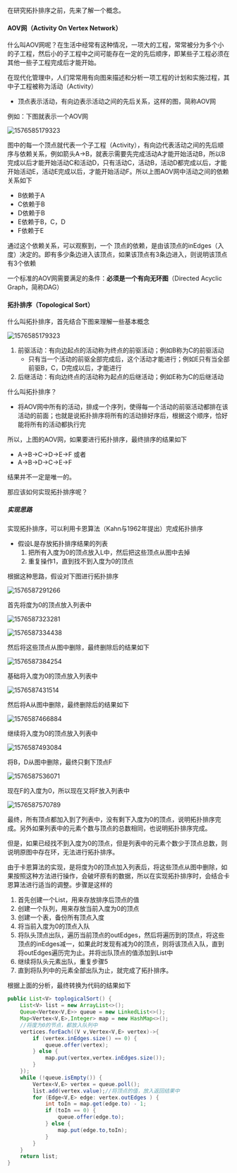 在研究拓扑排序之前，先来了解一个概念。

#### AOV网（Activity On Vertex Network）

什么叫AOV网呢？在生活中经常有这种情况，一项大的工程，常常被分为多个小的子工程，然后小的子工程中之间可能存在一定的先后顺序，即某些子工程必须在其他一些子工程完成后才能开始。

在现代化管理中，人们常常用有向图来描述和分析一项工程的计划和实施过程，其中子工程被称为活动（Activity）

- 顶点表示活动，有向边表示活动之间的先后关系，这样的图，简称AOV网

例如：下图就表示一个AOV网

![1576585179323](https://github.com/MSTGit/Algorithm/blob/master/AdvancedPart/15-TopologicalSort/Resource/1576585179323.png)

图中的每一个顶点就代表一个子工程（Activity），有向边代表活动之间的先后顺序与依赖关系，例如箭头A→B，就表示需要先完成活动A才能开始活动B，所以B完成以后才能开始活动C和活动D，只有活动C，活动B，活动D都完成以后，才能开始活动E，活动E完成以后，才能开始活动F。所以上图AOV网中活动之间的依赖关系如下

- B依赖于A
- C依赖于B
- D依赖于B
- E依赖于B，C，D
- F依赖于E

通过这个依赖关系，可以观察到，一个 顶点的依赖，是由该顶点的inEdges（入度）决定的。即有多少条边进入该顶点，如果该顶点有3条边进入，则说明该顶点有3个依赖

一个标准的AOV网需要满足的条件：**必须是一个有向无环图**（Directed Acyclic Graph，简称DAG）

#### 拓扑排序（Topological Sort）

什么叫拓扑排序，首先结合下图来理解一些基本概念

![1576585179323](https://github.com/MSTGit/Algorithm/blob/master/AdvancedPart/15-TopologicalSort/Resource/1576585179323.png)

1. 前驱活动：有向边起点的活动称为终点的前驱活动；例如B称为C的前驱活动
   - 只有当一个活动的前驱全部完成后，这个活动才能进行；例如E只有当全部前驱B，C，D完成以后，才能进行
2. 后继活动：有向边终点的活动称为起点的后继活动；例如E称为C的后继活动

什么叫拓扑排序？

- 将AOV网中所有的活动，排成一个序列，使得每一个活动的前驱活动都排在该活动的前面；也就是说拓扑排序将所有的活动排好序后，根据这个顺序，恰好能将所有的活动都执行完

所以，上图的AOV网，如果要进行拓扑排序，最终排序的结果如下

- A→B→C→D→E→F 或者
- A→B→D→C→E→F

结果并不一定是唯一的。

那应该如何实现拓扑排序呢？

##### 实现思路

实现拓扑排序，可以利用卡恩算法（Kahn与1962年提出）完成拓扑排序

- 假设L是存放拓扑排序结果的列表
  1. 把所有入度为0的顶点放入L中，然后把这些顶点从图中去掉
  2. 重复操作1，直到找不到入度为0的顶点

根据这种思路，假设对下图进行拓扑排序

![1576587291266](https://github.com/MSTGit/Algorithm/blob/master/AdvancedPart/15-TopologicalSort/Resource/1576587291266.png)

首先将度为0的顶点放入列表中

![1576587323281](https://github.com/MSTGit/Algorithm/blob/master/AdvancedPart/15-TopologicalSort/Resource/1576587323281.png)

![1576587334438](https://github.com/MSTGit/Algorithm/blob/master/AdvancedPart/15-TopologicalSort/Resource/1576587334438.png)

然后将这些顶点从图中删除，最终删除后的结果如下

![1576587384254](https://github.com/MSTGit/Algorithm/blob/master/AdvancedPart/15-TopologicalSort/Resource/1576587384254.png)

基础将入度为0的顶点放入列表中

![1576587431514](https://github.com/MSTGit/Algorithm/blob/master/AdvancedPart/15-TopologicalSort/Resource/1576587431514.png)

然后将A从图中删除，最终删除后的结果如下

![1576587466884](https://github.com/MSTGit/Algorithm/blob/master/AdvancedPart/15-TopologicalSort/Resource/1576587466884.png)

继续将入度为0的顶点放入列表中

![1576587493084](https://github.com/MSTGit/Algorithm/blob/master/AdvancedPart/15-TopologicalSort/Resource/1576587493084.png)

将B，D从图中删除，最终只剩下顶点F

![1576587536071](https://github.com/MSTGit/Algorithm/blob/master/AdvancedPart/15-TopologicalSort/Resource/1576587536071.png)

现在F的入度为0，所以现在又将F放入列表中

![1576587570789](https://github.com/MSTGit/Algorithm/blob/master/AdvancedPart/15-TopologicalSort/Resource/1576587570789.png)

最终，所有顶点都加入到了列表中，没有剩下入度为0的顶点，说明拓扑排序完成。另外如果列表中的元素个数与顶点的总数相同，也说明拓扑排序完成。

但是，如果已经找不到入度为0的顶点，但是列表中的元素个数少于顶点总数，则说明原图中存在环，无法进行拓扑排序。

由于卡恩算法的实现，是将度为0的顶点加入列表后，将这些顶点从图中删除，如果按照这种方法进行操作，会破坏原有的数据，所以在实现拓扑排序时，会结合卡恩算法进行适当的调整。步骤是这样的

1. 首先创建一个List，用来存放排序后顶点的值
2. 创建一个队列，用来存放当前入度为0的顶点
3. 创建一个表，备份所有顶点入度
4. 将当前入度为0的顶点入队
5. 将队头顶点出队，遍历当前顶点的outEdges，然后将遍历到的顶点，将这些顶点的inEdges减一，如果此时发现有减为0的顶点，则将该顶点入队，直到将outEdges遍历完为止。并将出队顶点的值添加到List中
6. 继续将队头元素出队，重复步骤5
7. 直到将队列中的元素全部出队为止，就完成了拓扑排序。

根据上面的分析，最终转换为代码的结果如下

```java
public List<V> toplogicalSort() {
    List<V> list = new ArrayList<>();
    Queue<Vertex<V,E>> queue = new LinkedList<>();
    Map<Vertex<V,E>,Integer> map = new HashMap<>();
    //将度为0的节点，都放入队列中
    vertices.forEach((V v,Vertex<V,E> vertex)->{
        if (vertex.inEdges.size() == 0) {
            queue.offer(vertex);
        } else {
            map.put(vertex,vertex.inEdges.size());
        }
    });
    while (!queue.isEmpty()) {
        Vertex<V,E> vertex = queue.poll();
        list.add(vertex.value);//将顶点的值，放入返回结果中
        for (Edge<V,E> edge: vertex.outEdges ) {
            int toIn = map.get(edge.to) - 1;
            if (toIn == 0) {
                queue.offer(edge.to);
            } else {
                map.put(edge.to,toIn);
            }
        }
    }
    return list;
}
```

